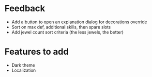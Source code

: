 # Feedback

- Add a button to open an explanation dialog for decorations override
- Sort on max def, additional skills, then spare slots
- Add jewel count sort criteria (the less jewels, the better)

# Features to add

- Dark theme
- Localization
